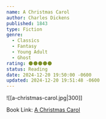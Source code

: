 ```yaml
---
name: A Christmas Carol
author: Charles Dickens
published: 1843
type: Fiction
genre:
  - Classics
  - Fantasy
  - Young Adult
  - Ghost
rating: 🌑🌑🌑🌑🌑
status: Reading
date: 2024-12-20 19:50:00 -0600
updated: 2024-12-20 19:51:48 -0600
---
```


![[a-christmas-carol.jpg|300]]

Book Link: [A Christmas Carol](https://www.goodreads.com/book/show/5326.A_Christmas_Carol)
